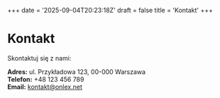 +++
date = '2025-09-04T20:23:18Z'
draft = false
title = 'Kontakt'
+++

# Kontakt

Skontaktuj się z nami:

**Adres:** ul. Przykładowa 123, 00-000 Warszawa  
**Telefon:** +48 123 456 789  
**Email:** kontakt@onlex.net
